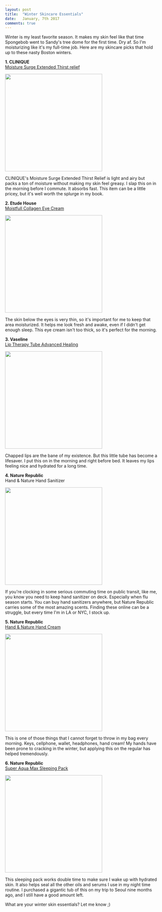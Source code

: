 ```yaml
---
layout: post
title:  "Winter Skincare Essentials"
date:   January, 7th 2017
comments: true
---
```



Winter is my least favorite season. It makes my skin feel like that time Spongebob went to Sandy's tree dome for the first time. Dry af. So I'm moisturizing like it's my full-time job. Here are my skincare picks that hold up to these nasty Boston winters. 


<b>1. CLINIQUE </b><br>
<a href="http://www.sephora.com/moisture-surge-extended-thirst-relief-P209117" target="_blank"> Moisture Surge Extended Thirst relief</a> <br>

<img src="/img/clinique.png" height="320px" width="320px">



CLINIQUE's Moisture Surge Extended Thirst Relief is light and airy but packs a ton of moisture without making my skin feel greasy. I slap this on in the morning before I commute. It absorbs fast. This item can be a little pricey, but it's well worth the splurge in my book.  <br>


<b>2. Etude House </b><br>
<a href="https://www.amazon.com/Etude-House-Moistfull-Collagen-Cream/dp/B006LWSAR6?th=1" target="_blank">Moistfull Collagen Eye Cream</a> <br>

<img src="/img/etude_house.png" height="320" width="320">


The skin below the eyes is very thin, so it's important for me to keep that area moisturized. It helps me look fresh and awake, even if I didn't get enough sleep. This eye cream isn't too thick, so it's perfect for the morning.  <br>

<b>3. Vaseline</b><br>
<a href="https://www.amazon.com/Vaseline-Therapy-Advanced-Formula-Protectant/dp/B0002EZWO8?th=1" target="_blank"> Lip Therapy Tube Advanced Healing</a><br>

<img src="/img/vaseline.png" height="320" width="320">

Chapped lips are the bane of my existence. But this little tube has become a lifesaver. I put this on in the morning and right before bed.  It leaves my lips feeling nice and hydrated for a long time. 
  <br>


<b>4. Nature Republic </b><br>
Hand & Nature Hand Sanitizer<br>

<img src="/img/hand_sanitizer.png" height="320" width="320">

If you're clocking in some serious commuting time on public transit, like me, you know you need to keep hand sanitizer on deck.  Especially when flu season starts. You can buy hand sanitizers anywhere, but Nature Republic carries some of the most amazing scents. Finding these online can be a struggle, but every time I'm in LA or NYC, I stock up. <br>



<b>5. Nature Republic </b><br>
<a href="https://naturerepublicusa.com/shop/hand-nature-hand-cream-apple-mango/" target="_blank">Hand & Nature Hand Cream</a> <br>

<img src="/img/hand_cream.png" height="320" width="320">

This is one of those things that I cannot forget to throw in my bag every morning. Keys, cellphone, wallet, headphones, hand cream! My hands have been prone to cracking in the winter, but applying this on the regular has helped tremendously.  <br>


<b>6. Nature Republic  </b><br>
<a href="https://www.amazon.com/Nature-Republic-Super-Combination-Watery/dp/B008191D30?th=1" target="_blank">Super Aqua Max Sleeping Pack</a> <br>

<img src="/img/sleeping_pack.png" height="320" width="320">

This sleeping pack works double time to make sure I wake up with hydrated skin. It also helps seal all the other oils and serums I use in my night time routine. I purchased a gigantic tub of this on my trip to Seoul nine months ago, and I still have a good amount left. <br>

What are your winter skin essentials? Let me know ;) 
 <br>

<script>
  (function(i,s,o,g,r,a,m){i['GoogleAnalyticsObject']=r;i[r]=i[r]||function(){
  (i[r].q=i[r].q||[]).push(arguments)},i[r].l=1*new Date();a=s.createElement(o),
  m=s.getElementsByTagName(o)[0];a.async=1;a.src=g;m.parentNode.insertBefore(a,m)
  })(window,document,'script','https://www.google-analytics.com/analytics.js','ga');

  ga('create', 'UA-87732213-1', 'auto');
  ga('send', 'pageview');

</script>
